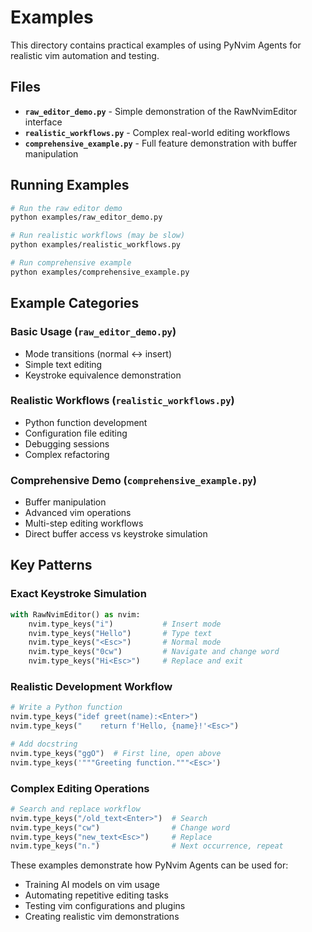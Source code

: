 # Examples

This directory contains practical examples of using PyNvim Agents for realistic vim automation and testing.

## Files

- **`raw_editor_demo.py`** - Simple demonstration of the RawNvimEditor interface
- **`realistic_workflows.py`** - Complex real-world editing workflows  
- **`comprehensive_example.py`** - Full feature demonstration with buffer manipulation

## Running Examples

```bash
# Run the raw editor demo
python examples/raw_editor_demo.py

# Run realistic workflows (may be slow)
python examples/realistic_workflows.py

# Run comprehensive example
python examples/comprehensive_example.py
```

## Example Categories

### Basic Usage (`raw_editor_demo.py`)
- Mode transitions (normal ↔ insert)
- Simple text editing
- Keystroke equivalence demonstration

### Realistic Workflows (`realistic_workflows.py`)
- Python function development
- Configuration file editing
- Debugging sessions
- Complex refactoring

### Comprehensive Demo (`comprehensive_example.py`)
- Buffer manipulation
- Advanced vim operations
- Multi-step editing workflows
- Direct buffer access vs keystroke simulation

## Key Patterns

### Exact Keystroke Simulation
```python
with RawNvimEditor() as nvim:
    nvim.type_keys("i")           # Insert mode
    nvim.type_keys("Hello")       # Type text
    nvim.type_keys("<Esc>")       # Normal mode
    nvim.type_keys("0cw")         # Navigate and change word
    nvim.type_keys("Hi<Esc>")     # Replace and exit
```

### Realistic Development Workflow
```python
# Write a Python function
nvim.type_keys("idef greet(name):<Enter>")
nvim.type_keys("    return f'Hello, {name}!'<Esc>")

# Add docstring
nvim.type_keys("ggO")  # First line, open above
nvim.type_keys('"""Greeting function."""<Esc>')
```

### Complex Editing Operations
```python
# Search and replace workflow
nvim.type_keys("/old_text<Enter>")  # Search
nvim.type_keys("cw")                # Change word
nvim.type_keys("new_text<Esc>")     # Replace
nvim.type_keys("n.")                # Next occurrence, repeat
```

These examples demonstrate how PyNvim Agents can be used for:
- Training AI models on vim usage
- Automating repetitive editing tasks
- Testing vim configurations and plugins
- Creating realistic vim demonstrations